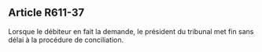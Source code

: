 Article R611-37
----
Lorsque le débiteur en fait la demande, le président du tribunal met fin sans
délai à la procédure de conciliation.

